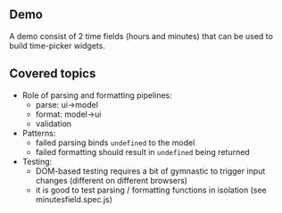 ## Demo

A demo consist of 2 time fields (hours and minutes) that can be used to build
time-picker widgets.

## Covered topics

* Role of parsing and formatting pipelines:
    * parse: ui->model
    * format: model->ui
    * validation
* Patterns:
    * failed parsing binds `undefined` to the model
    * failed formatting should result in `undefined` being returned
* Testing:
    * DOM-based testing requires a bit of gymnastic to trigger input changes (different on different browsers)
    * it is good to test parsing / formatting functions in isolation (see minutesfield.spec.js)

